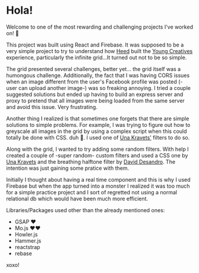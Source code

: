 # Hola! 

Welcome to one of the most rewarding and challenging projects I've worked on! 🙏

This project was built using React and Firebase. It was supposed to be a very simple project to try to understand how [Heed](http://heed.agency/) built the [Young Creatives](http://youngcreatives.heed.agency/) experience, particularly the infinite grid...It turned out not to be so simple. 

The grid presented several challenges, better yet... the grid itself was a humongous challenge. Additionally, the fact that I was having CORS issues when an image different from the user's Facebook profile was posted (-user can upload another image-) was so freaking annoying. I tried a couple suggested solutions but ended up having to build an express server and proxy to pretend that all images were being loaded from the same server and avoid this issue. Very frustrating.

Another thing I realized is that sometimes one forgets that there are simple solutions to simple problems. For example, I was trying to figure out how to greyscale all images in the grid by using a complex script when this could totally be done with CSS. duh 🤣. I used one of [Una Kravets'](https://una.im/CSSgram/) filters to do so.

Along with the grid, I wanted to try adding some random filters. With help I created a couple of -super random- custom filters and used a CSS one by [Una Kravets](https://una.im/CSSgram/) and the breathing halftone filter by [David Desandro](https://github.com/desandro/breathing-halftone). The intention was just gaining some pratice with them.

Initially I thought about having a real time component and this is why I used Firebase but when the app turned into a monster I realized it was too much for a simple practice project and I sort of regretted not using a normal relational db which would have been much more efficient.

Libraries/Packages used other than the already mentioned ones:
+ GSAP ❤️
+ Mo.js ❤️❤️ 
+ Howler.js
+ Hammer.js
+ reactstrap
+ rebase

xoxo!


